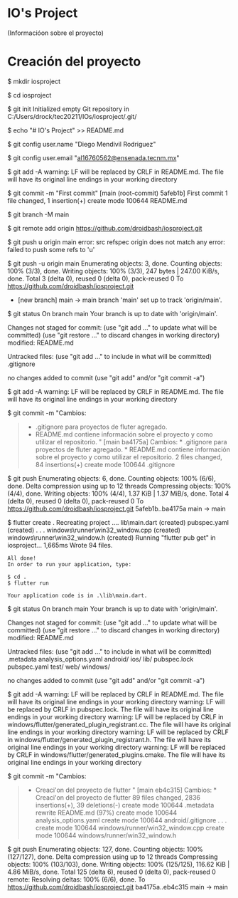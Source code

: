 # IO's Project
(Informacióon sobre el proyecto)
# Creación del proyecto
$ mkdir iosproject

$ cd iosproject

$ git init
Initialized empty Git repository in C:/Users/drock/tec20211/IOs/iosproject/.git/

$ echo "# IO's Project" >> README.md

$ git config user.name "Diego Mendivil Rodriguez"

$ git config user.email "al16760562@ensenada.tecnm.mx"

$ git add -A
warning: LF will be replaced by CRLF in README.md.
The file will have its original line endings in your working directory

$ git commit -m "First commit"
[main (root-commit) 5afeb1b] First commit
1 file changed, 1 insertion(+)
create mode 100644 README.md

$ git branch -M main

$ git remote add origin https://github.com/droidbash/iosproject.git

$ git push u origin main
error: src refspec origin does not match any
error: failed to push some refs to 'u'

$ git push -u origin main
Enumerating objects: 3, done.
Counting objects: 100% (3/3), done.
Writing objects: 100% (3/3), 247 bytes | 247.00 KiB/s, done.
Total 3 (delta 0), reused 0 (delta 0), pack-reused 0
To https://github.com/droidbash/iosproject.git
* [new branch]      main -> main
branch 'main' set up to track 'origin/main'.

$ git status
On branch main
Your branch is up to date with 'origin/main'.

Changes not staged for commit:
(use "git add <file>..." to update what will be committed)
(use "git restore <file>..." to discard changes in working directory)
        modified:   README.md

Untracked files:
(use "git add <file>..." to include in what will be committed)
        .gitignore

no changes added to commit (use "git add" and/or "git commit -a")

$ git add -A
warning: LF will be replaced by CRLF in README.md.
The file will have its original line endings in your working directory

$ git commit -m "Cambios:
> * .gitignore para proyectos de fluter agregado.
> * README.md contiene información sobre el proyecto y como utilizar el repositorio.
> "
[main ba4175a] Cambios: * .gitignore para proyectos de fluter agregado. * README.md contiene información sobre el proyecto y como utilizar el repositorio.
2 files changed, 84 insertions(+)
create mode 100644 .gitignore

$ git push
Enumerating objects: 6, done.
Counting objects: 100% (6/6), done.
Delta compression using up to 12 threads
Compressing objects: 100% (4/4), done.
Writing objects: 100% (4/4), 1.37 KiB | 1.37 MiB/s, done.
Total 4 (delta 0), reused 0 (delta 0), pack-reused 0
To https://github.com/droidbash/iosproject.git
5afeb1b..ba4175a  main -> main

$ flutter create .
Recreating project ....
    lib\main.dart (created)
    pubspec.yaml (created)
    .
    .
    .
    windows\runner\win32_window.cpp (created)
    windows\runner\win32_window.h (created)
    Running "flutter pub get" in iosproject...                       1,665ms
    Wrote 94 files.

    All done!
    In order to run your application, type:

    $ cd .
    $ flutter run

    Your application code is in .\lib\main.dart.

$ git status
On branch main
Your branch is up to date with 'origin/main'.

Changes not staged for commit:
(use "git add <file>..." to update what will be committed)
(use "git restore <file>..." to discard changes in working directory)
        modified:   README.md

Untracked files:
(use "git add <file>..." to include in what will be committed)
        .metadata
        analysis_options.yaml
        android/
        ios/
        lib/
        pubspec.lock
        pubspec.yaml
        test/
        web/
        windows/

no changes added to commit (use "git add" and/or "git commit -a")

$ git add -A
warning: LF will be replaced by CRLF in README.md.
The file will have its original line endings in your working directory
warning: LF will be replaced by CRLF in pubspec.lock.
The file will have its original line endings in your working directory
warning: LF will be replaced by CRLF in windows/flutter/generated_plugin_registrant.cc.
The file will have its original line endings in your working directory
warning: LF will be replaced by CRLF in windows/flutter/generated_plugin_registrant.h.
The file will have its original line endings in your working directory
warning: LF will be replaced by CRLF in windows/flutter/generated_plugins.cmake.
The file will have its original line endings in your working directory

$ git commit -m "Cambios:
> * Creaci'on del proyecto de flutter
> "
[main eb4c315] Cambios: * Creaci'on del proyecto de flutter
 89 files changed, 2836 insertions(+), 39 deletions(-)
 create mode 100644 .metadata
 rewrite README.md (97%)
 create mode 100644 analysis_options.yaml
 create mode 100644 android/.gitignore
.
.
.
 create mode 100644 windows/runner/win32_window.cpp
 create mode 100644 windows/runner/win32_window.h

$ git push
Enumerating objects: 127, done.
Counting objects: 100% (127/127), done.
Delta compression using up to 12 threads
Compressing objects: 100% (103/103), done.
Writing objects: 100% (125/125), 116.62 KiB | 4.86 MiB/s, done.
Total 125 (delta 6), reused 0 (delta 0), pack-reused 0
remote: Resolving deltas: 100% (6/6), done.
To https://github.com/droidbash/iosproject.git
   ba4175a..eb4c315  main -> main
